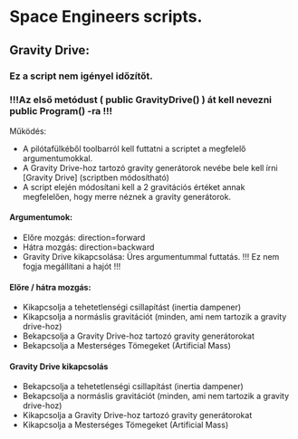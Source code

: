 # Space Engineers scripts.
## Gravity Drive:
### Ez a script nem igényel időzítőt.
### !!!Az első metódust ( public GravityDrive() ) át kell nevezni public Program() -ra !!!
Működés: 
- A pilótafülkéből toolbarról kell futtatni a scriptet a megfelelő argumentumokkal.
- A Gravity Drive-hoz tartozó gravity generátorok nevébe bele kell írni [Gravity Drive]  (scriptben módosítható)
- A script elején módosítani kell a 2 gravitációs értéket annak megfelelően, hogy merre néznek a gravity generátorok. 

#### Argumentumok: 
- Előre mozgás: direction=forward
- Hátra mozgás: direction=backward
- Gravity Drive kikapcsolása: Üres argumentummal futtatás. !!! Ez nem fogja megállítani a hajót !!!

#### Előre / hátra mozgás:
- Kikapcsolja a tehetetlenségi csillapítást (inertia dampener)
- Kikapcsolja a normáslis gravitációt (minden, ami nem tartozik a gravity drive-hoz)
- Bekapcsolja a Gravity Drive-hoz tartozó gravity generátorokat
- Bekapcsolja a Mesterséges Tömegeket (Artificial Mass)

#### Gravity Drive kikapcsolás
- Bekapcsolja a tehetetlenségi csillapítást (inertia dampener)
- Bekapcsolja a normáslis gravitációt (minden, ami nem tartozik a gravity drive-hoz)
- Kikapcsolja a Gravity Drive-hoz tartozó gravity generátorokat
- Kikapcsolja a Mesterséges Tömegeket (Artificial Mass)

